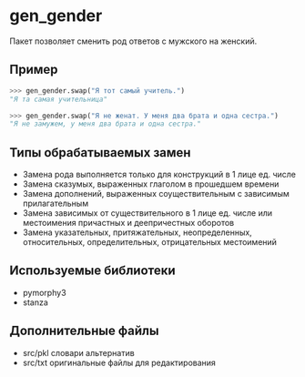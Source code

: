 # gen_gender

Пакет позволяет сменить род ответов с мужского на женский.

## Пример

```python
>>> gen_gender.swap("Я тот самый учитель.")
"Я та самая учительница"

>>> gen_gender.swap("Я не женат. У меня два брата и одна сестра.")
"Я не замужем, у меня два брата и одна сестра."
```

## Типы обрабатываемых замен

- Замена рода выполняется только для конструкций в 1 лице ед. числе
- Замена сказумых, выраженных глаголом в прошедшем времени
- Замена дополнений, выраженных соуществительным с зависимым прилагательным
- Замена зависимых от существительного в 1 лице ед. числе или местоимения причастных и деепричестных оборотов
- Замена указательных, притяжательных, неопределенных, относительных, определительных, отрицательных местоимений

## Используемые библиотеки

- pymorphy3
- stanza

## Дополнительные файлы

- src/pkl словари альтернатив
- src/txt оригинальные файлы для редактирования

